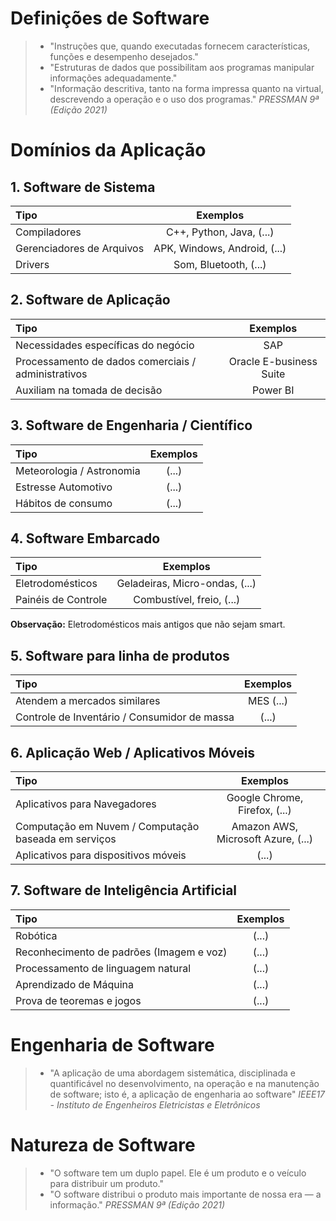 # Definições de Software

> - "Instruções que, quando executadas fornecem características, funções e desempenho desejados."
> - "Estruturas de dados que possibilitam aos programas manipular informações adequadamente."
> - "Informação descritiva, tanto na forma impressa quanto na virtual, descrevendo a operação e o uso dos programas."
>   _PRESSMAN 9ª (Edição 2021)_

# Domínios da Aplicação

## 1. Software de Sistema

| Tipo                      |           Exemplos           |
| :------------------------ | :--------------------------: |
| Compiladores              |   C++, Python, Java, (...)   |
| Gerenciadores de Arquivos | APK, Windows, Android, (...) |
| Drivers                   |    Som, Bluetooth, (...)     |

## 2. Software de Aplicação

| Tipo                                                |        Exemplos         |
| :-------------------------------------------------- | :---------------------: |
| Necessidades específicas do negócio                 |           SAP           |
| Processamento de dados comerciais / administrativos | Oracle E-business Suite |
| Auxiliam na tomada de decisão                       |        Power BI         |

## 3. Software de Engenharia / Científico

| Tipo                      | Exemplos |
| :------------------------ | :------: |
| Meteorologia / Astronomia |  (...)   |
| Estresse Automotivo       |  (...)   |
| Hábitos de consumo        |  (...)   |

## 4. Software Embarcado

| Tipo                |            Exemplos            |
| :------------------ | :----------------------------: |
| Eletrodomésticos    | Geladeiras, Micro-ondas, (...) |
| Painéis de Controle |   Combustível, freio, (...)    |

**Observação:** Eletrodomésticos mais antigos que não sejam smart.

## 5. Software para linha de produtos

| Tipo                                         | Exemplos  |
| :------------------------------------------- | :-------: |
| Atendem a mercados similares                 | MES (...) |
| Controle de Inventário / Consumidor de massa |   (...)   |

## 6. Aplicação Web / Aplicativos Móveis

| Tipo                                                 |              Exemplos              |
| :--------------------------------------------------- | :--------------------------------: |
| Aplicativos para Navegadores                         |   Google Chrome, Firefox, (...)    |
| Computação em Nuvem / Computação baseada em serviços | Amazon AWS, Microsoft Azure, (...) |
| Aplicativos para dispositivos móveis                 |               (...)                |

## 7. Software de Inteligência Artificial

| Tipo                                     | Exemplos |
| :--------------------------------------- | :------: |
| Robótica                                 |  (...)   |
| Reconhecimento de padrões (Imagem e voz) |  (...)   |
| Processamento de linguagem natural       |  (...)   |
| Aprendizado de Máquina                   |  (...)   |
| Prova de teoremas e jogos                |  (...)   |

# Engenharia de Software

> - "A aplicação de uma abordagem sistemática, disciplinada e quantificável no desenvolvimento, na operação e na manutenção de software; isto é, a aplicação de engenharia ao software"
>   _IEEE17 - Instituto de Engenheiros Eletricistas e Eletrônicos_

# Natureza de Software

> - "O software tem um duplo papel. Ele é um produto e o veículo para distribuir um produto."
> - "O software distribui o produto mais importante de nossa era — a informação."
>   _PRESSMAN 9ª (Edição 2021)_
